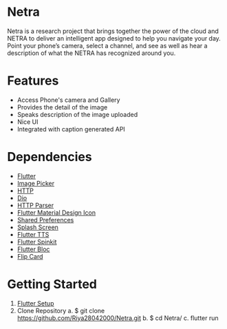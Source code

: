 # Netra

Netra is a research project that brings together the power of the cloud and NETRA to deliver an intelligent app designed to help you navigate your day. Point your phone’s camera, select a channel, and see as well as hear a description of what the NETRA has recognized around you.



# Features

- Access Phone's camera and Gallery
- Provides the detail of the image
- Speaks description of the image uploaded
- Nice UI
- Integrated with caption generated API



# Dependencies

- [Flutter](https://flutter.dev/)
- [Image Picker](https://pub.dev/packages/image_picker)
- [HTTP](https://pub.dev/packages/http)
- [Dio](https://pub.dev/packages/dio)
- [HTTP Parser](https://pub.dev/packages/http_parser)
- [Flutter Material Design Icon](https://pub.dev/packages/material_design_icons_flutter)
- [Shared Preferences](https://pub.dev/packages/shared_preferences)
- [Splash Screen](https://pub.dev/packages/splashscreen)
- [Flutter TTS](https://pub.dev/packages/flutter_tts)
- [Flutter Spinkit](https://pub.dev/packages/flutter_spinkit)
- [Flutter Bloc](https://pub.dev/packages/flutter_bloc)
- [Flip Card](https://pub.dev/packages/flip_card)



# Getting Started

1. [Flutter Setup](https://flutter.dev/docs/get-started/install)
2. Clone Repository
   a.  $ git clone https://github.com/Riya28042000/Netra.git
   b.  $ cd Netra/
   c.  flutter run
      
      
